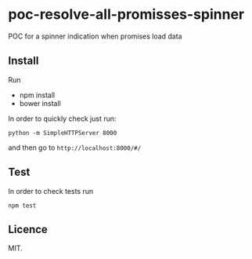poc-resolve-all-promisses-spinner
=================================

POC for a spinner indication when promises load data

## Install

Run

* npm install
* bower install


In order to quickly check just run:

```
python -m SimpleHTTPServer 8000
```
and then go to ```http://localhost:8000/#/```

## Test

In order to check tests run

```
npm test
```

## Licence

MIT.